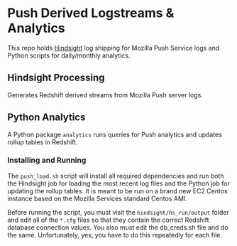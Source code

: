 # Push Derived Logstreams & Analytics

This repo holds [Hindsight](https://github.com/trink/hindsight) log shipping
for Mozilla Push Service logs and Python scripts for daily/monthly analytics.

## Hindsight Processing

Generates Redshift derived streams from Mozilla Push server logs.

## Python Analytics

A Python package `analytics` runs queries for Push analytics and updates rollup
tables in Redshift.

### Installing and Running

The `push_load.sh` script will install all required dependencies and run both
the Hindsight job for loading the most recent log files and the Python job for
updating the rollup tables. It is meant to be run on a brand new EC2 Centos
instance based on the Mozilla Services standard Centos AMI.

Before running the script, you must visit the `hindsight/hs_run/output` folder
and edit all of the `*.cfg` files so that they contain the correct Redshift
database connection values. You also must edit the db_creds.sh file and do the
same. Unfortunately, yes, you have to do this repeatedly for each file.
